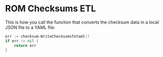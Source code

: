 # ROM Checksums ETL

This is how you call the function that converts the checksum data in a local JSON
file to a YAML file:

```go
err := checksum.WriteChecksumsToYaml()
if err != nil {
    return err
}
```
